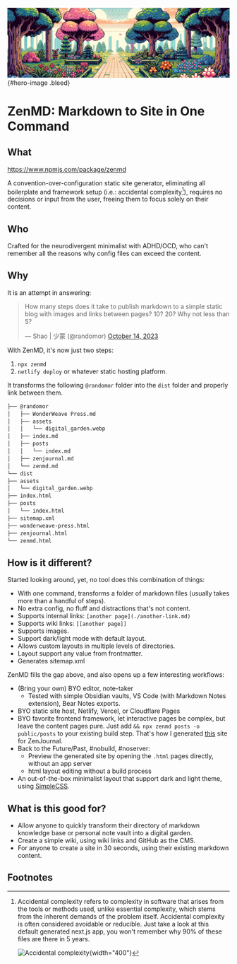 ![Zen Digital Garden](./assets/digital_garden.png){#hero-image .bleed}

# ZenMD: Markdown to Site in One Command

## What

https://www.npmjs.com/package/zenmd

A convention-over-configuration static site generator, eliminating all boilerplate and framework setup (i.e.: accidental complexity[^1]), requires no decisions or input from the user, freeing them to focus solely on their content.

## Who

Crafted for the neurodivergent minimalist with ADHD/OCD, who can't remember all the reasons why config files can exceed the content.

## Why

It is an attempt in answering:

<blockquote class="twitter-tweet"><p lang="en" dir="ltr">How many steps does it take to publish markdown to a simple static blog with images and links between pages? 10? 20? Why not less than 5?</p>&mdash; Shao | 少蒙 (@randomor) <a href="https://twitter.com/randomor/status/1713069918252675531?ref_src=twsrc%5Etfw">October 14, 2023</a></blockquote>

With ZenMD, it's now just two steps:

1. `npx zenmd`
2. `netlify deploy` or whatever static hosting platform.

It transforms the following `@randomor` folder into the `dist` folder and properly link between them.

```markdown
├── @randomor
│   ├── WonderWeave Press.md
│   ├── assets
│   │   └── digital_garden.webp
│   ├── index.md
│   ├── posts
│   │   └── index.md
│   ├── zenjournal.md
│   └── zenmd.md
└── dist
├── assets
│   └── digital_garden.webp
├── index.html
├── posts
│   └── index.html
├── sitemap.xml
├── wonderweave-press.html
├── zenjournal.html
└── zenmd.html
```

## How is it different?

Started looking around, yet, no tool does this combination of things:

- With one command, transforms a folder of markdown files (usually takes more than a handful of steps).
- No extra config, no fluff and distractions that's not content.
- Supports internal links: `[another page](./another-link.md)`
- Supports wiki links: `[[another page]]`
- Supports images.
- Support dark/light mode with default layout.
- Allows custom layouts in multiple levels of directories.
- Layout support any value from frontmatter.
- Generates sitemap.xml

ZenMD fills the gap above, and also opens up a few interesting workflows:

- (Bring your own) BYO editor, note-taker
  - Tested with simple Obsidian vaults, VS Code (with Markdown Notes extension), Bear Notes exports.
- BYO static site host, Netlify, Vercel, or Cloudflare Pages
- BYO favorite frontend framework, let interactive pages be complex, but leave the content pages pure. Just add `&& npx zenmd posts -o public/posts` to your existing build step. That's how I generated [this](https://thezenjournal.com) site for ZenJournal.
- Back to the Future/Past, #nobuild, #noserver:
  - Preview the generated site by opening the `.html` pages directly, without an app server
  - html layout editing without a build process
- An out-of-the-box minimalist layout that support dark and light theme, using [SimpleCSS](https://simplecss.org/).

## What is this good for?

- Allow anyone to quickly transform their directory of markdown knowledge base or personal note vault into a digital garden.
- Create a simple wiki, using wiki links and GitHub as the CMS.
- For anyone to create a site in 30 seconds, using their existing markdown content.

## Footnotes

[^1]:
    Accidental complexity refers to complexity in software that arises from the tools or methods used, unlike essential complexity, which stems from the inherent demands of the problem itself. Accidental complexity is often considered avoidable or reducible. Just take a look at this default generated next.js app, you won't remember why 90% of these files are there in 5 years.

    ![Accidental complexity](./assets/accidental-complexity.png){width="400"}
